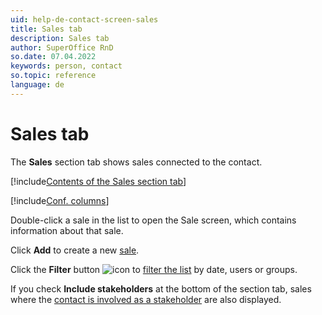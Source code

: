 ```yaml
---
uid: help-de-contact-screen-sales
title: Sales tab
description: Sales tab
author: SuperOffice RnD
so.date: 07.04.2022
keywords: person, contact
so.topic: reference
language: de
---
```


# Sales tab

The **Sales** section tab shows sales connected to the contact.

[!include[Contents of the Sales section tab](../../../learn/includes/sales-tab.md)]

[!include[Conf. columns](../../../learn/includes/tip-configure-columns.md)]

Double-click a sale in the list to open the Sale screen, which contains information about that sale.

Click **Add** to create a new [sale][1].

Click the **Filter** button ![icon][img1] to [filter the list][3] by date, users or groups.

If you check **Include stakeholders** at the bottom of the section tab, sales where the [contact is involved as a stakeholder][2] are also displayed.

<!-- Referenced links -->
[1]: ../../../sale/learn/index.md
[2]: ../../../sale/learn/stakeholders/index.md
[3]: ../../../learn/section-tabs/filter.md

<!-- Referenced images -->
[img1]: ../../../../../common/icons/filter-icon.png

